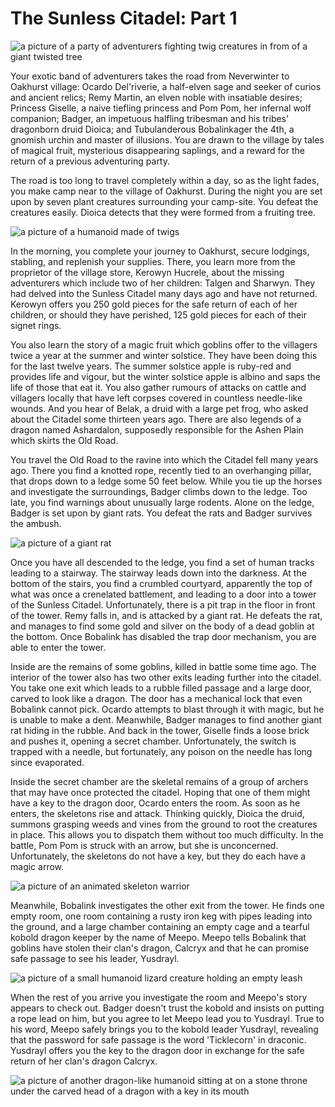 # The Sunless Citadel: Part 1

![a picture of a party of adventurers fighting twig creatures in from of a giant twisted tree](https://media-waterdeep.cursecdn.com/attachments/2/85/totyp-01-book.jpg "The Sunless Citadel")

Your exotic band of adventurers takes the road from Neverwinter to Oakhurst village: Ocardo Del'riverie, a half-elven sage and seeker of curios and ancient relics; Remy Martin, an elven noble with insatiable desires; Princess Giselle, a naive tiefling princess and Pom Pom, her infernal wolf companion; Badger, an impetuous halfling tribesman and his tribes' dragonborn druid Dioica; and Tubulanderous Bobalinkager the 4th, a gnomish urchin and master of illusions. You are drawn to the village by tales of magical fruit, mysterious disappearing saplings, and a reward for the return of a previous adventuring party.

The road is too long to travel completely within a day, so as the light fades, you make camp near to the village of Oakhurst. During the night you are set upon by seven plant creatures surrounding your camp-site. You defeat the creatures easily. Dioica detects that they were formed from a fruiting tree.

![a picture of a humanoid made of twigs](https://media-waterdeep.cursecdn.com/avatars/thumbnails/16/464/238/315/636376286997771487.png "a plant creature")

In the morning, you complete your journey to Oakhurst, secure lodgings, stabling, and replenish your supplies. There, you learn more from the proprietor of the village store, Kerowyn Hucrele, about the missing adventurers which include two of her children: Talgen and Sharwyn. They had delved into the Sunless Citadel many days ago and have not returned. Kerowyn offers you 250 gold pieces for the safe return of each of her children, or should they have perished, 125 gold pieces for each of their signet rings.

You also learn the story of a magic fruit which goblins offer to the villagers twice a year at the summer and winter solstice. They have been doing this for the last twelve years. The summer solstice apple is ruby-red and provides life and vigour, but the winter solstice apple is albino and saps the life of those that eat it. You also gather rumours of attacks on cattle and villagers locally that have left corpses covered in countless needle-like wounds. And you hear of Belak, a druid with a large pet frog, who asked about the Citadel some thirteen years ago. There are also legends of a dragon named Ashardalon, supposedly responsible for the Ashen Plain which skirts the Old Road.

You travel the Old Road to the ravine into which the Citadel fell many years ago. There you find a knotted rope, recently tied to an overhanging pillar, that drops down to a ledge some 50 feet below. While you tie up the horses and investigate the surroundings, Badger climbs down to the ledge. Too late, you find warnings about unusually large rodents. Alone on the ledge, Badger is set upon by giant rats. You defeat the rats and Badger survives the ambush.

![a picture of a giant rat](https://media-waterdeep.cursecdn.com/avatars/thumbnails/16/538/503/315/636376332197953299.jpeg "a giant rat")

Once you have all descended to the ledge, you find a set of human tracks leading to a stairway. The stairway leads down into the darkness. At the bottom of the stairs, you find a crumbled courtyard, apparently the top of what was once a crenelated battlement, and leading to a door into a tower of the Sunless Citadel. Unfortunately, there is a pit trap in the floor in front of the tower. Remy falls in, and is attacked by a giant rat. He defeats the rat, and manages to find some gold and silver on the body of a dead goblin at the bottom. Once Bobalink has disabled the trap door mechanism, you are able to enter the tower.

Inside are the remains of some goblins, killed in battle some time ago. The interior of the tower also has two other exits leading further into the citadel. You take one exit which leads to a rubble filled passage and a large door, carved to look like a dragon. The door has a mechanical lock that even Bobalink cannot pick. Ocardo attempts to blast through it with magic, but he is unable to make a dent. Meanwhile, Badger manages to find another giant rat hiding in the rubble. And back in the tower, Giselle finds a loose brick and pushes it, opening a secret chamber. Unfortunately, the switch is trapped with a needle, but fortunately, any poison on the needle has long since evaporated.

Inside the secret chamber are the skeletal remains of a group of archers that may have once protected the citadel. Hoping that one of them might have a key to the dragon door, Ocardo enters the room. As soon as he enters, the skeletons rise and attack. Thinking quickly, Dioica the druid, summons grasping weeds and vines from the ground to root the creatures in place. This allows you to dispatch them without too much difficulty. In the battle, Pom Pom is struck with an arrow, but she is unconcerned. Unfortunately, the skeletons do not have a key, but they do each have a magic arrow.

![a picture of an animated skeleton warrior](https://media-waterdeep.cursecdn.com/avatars/thumbnails/16/472/227/315/636376294573239565.jpeg "a skeleton archer")

Meanwhile, Bobalink investigates the other exit from the tower. He finds one empty room, one room containing a rusty iron keg with pipes leading into the ground, and a large chamber containing an empty cage and a tearful kobold dragon keeper by the name of Meepo. Meepo tells Bobalink that goblins have stolen their clan's dragon, Calcryx and that he can promise safe passage to see his leader, Yusdrayl.

![a picture of a small humanoid lizard creature holding an empty leash](https://media-waterdeep.cursecdn.com/attachments/thumbnails/2/79/250/333/totyp-01-04.png "Meepo")

When the rest of you arrive you investigate the room and Meepo's story appears to check out. Badger doesn't trust the kobold and insists on putting a rope lead on him, but you agree to let Meepo lead you to Yusdrayl. True to his word, Meepo safely brings you to the kobold leader Yusdrayl, revealing that the password for safe passage is the word 'Ticklecorn' in draconic. Yusdrayl offers you the key to the dragon door in exchange for the safe return of her clan's dragon Calcryx.

![a picture of another dragon-like humanoid sitting at on a stone throne under the carved head of a dragon with a key in its mouth](https://media-waterdeep.cursecdn.com/attachments/thumbnails/2/80/300/380/totyp-01-05.png "Yusdrayl")
